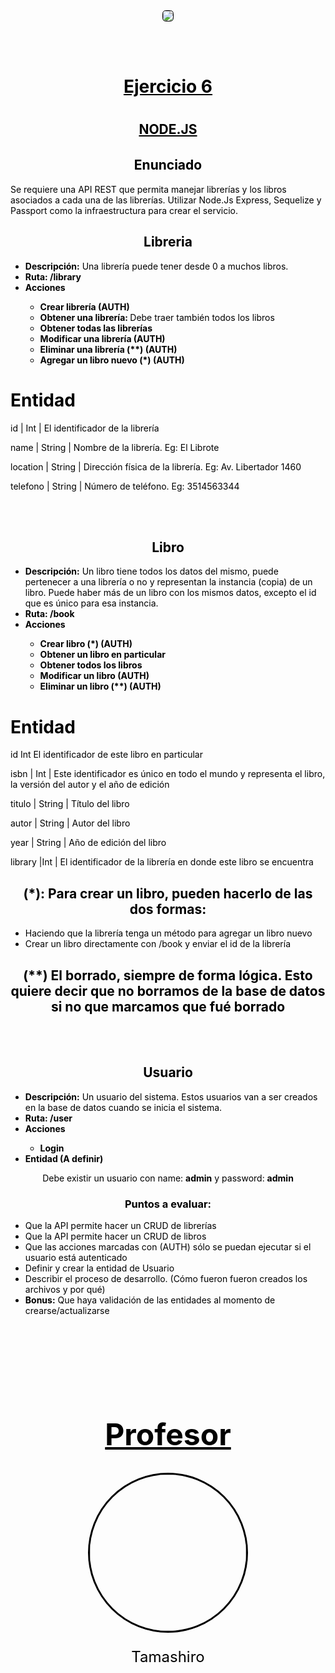 <div style="display: flex; flex-direction: column; align-items: center;">
<img src="https://drive.google.com/uc?export=view&id=1QdVq3T3Ab1LW68y3YzaZ5LyemsJ0glon" style="border-radius: 30%; margin-bottom: 3rem; border: 1px solid black">
</div>
<div style="text-align: center">
    <h1 style="color: black; text-decoration: underline">Ejercicio 6<h1>
    <h2 style="color: black; text-decoration: underline; margin-bottom: 2rem"> NODE.JS<h2>
</div>

<h2 style="text-align: center; color: black">Enunciado</h2>
    <p style="text-align: left; color: black">Se requiere una API REST que permita manejar librerías y los libros asociados a cada una de
    las librerías. Utilizar Node.Js Express, Sequelize y Passport como la infraestructura para crear
    el servicio.</p>
    <h2 style="text-align: center; color: black">Libreria</h2>
    <ul style="text-align: left; color: black">
        <li><strong>Descripción:</strong> Una librería puede tener desde 0 a muchos libros.</li>
        <li><strong>Ruta: /library</strong></li>
        <li><strong>Acciones</strong></li>
        <ul>
            <li><strong>Crear librería (AUTH)</strong></li>
            <li><strong>Obtener una librería: </strong>Debe traer también todos los libros</li>
            <li><strong>Obtener todas las librerías</strong></li>
            <li><strong>Modificar una librería (AUTH)</strong></li>
            <li><strong>Eliminar una librería (**) (AUTH)</strong></li>
            <li><strong>Agregar un libro nuevo (*) (AUTH)</strong></li>
        </ul>
    </ul>
    <h1 style="color: black"><strong>Entidad</strong></h1>
    <p style="color: black">id | Int | El identificador de la librería</p>
    <p style="color: black">name | String | Nombre de la librería. Eg: El Librote</p>
    <p style="color: black">location | String | Dirección física de la librería. Eg: Av. Libertador 1460</p>
    <p style="color: black">telefono | String | Número de teléfono. Eg: 3514563344</p>
    <br>
    <br>
    <h2 style="text-align: center; color: black">Libro</h2>
    <ul style="text-align: left; color: black">
        <li><strong>Descripción:</strong> Un libro tiene todos los datos del mismo, puede pertenecer a una librería
        o no y representan la instancia (copia) de un libro. Puede haber más de un libro con los
        mismos datos, excepto el id que es único para esa instancia.</li>
        <li><strong>Ruta: /book</strong></li>
        <li><strong>Acciones</strong></li>
        <ul>
            <li><strong>Crear libro (*) (AUTH)</strong></li>
            <li><strong>Obtener un libro en particular</strong></li>
            <li><strong>Obtener todos los libros</strong></li>
            <li><strong>Modificar un libro (AUTH)</strong></li>
            <li><strong>Eliminar un libro (**) (AUTH)</strong></li>
        </ul>
    </ul>
    <h1 style="color: black"><strong>Entidad</strong></h1>
            <p style="color: black">id Int El identificador de este libro en particular</p>
            <p style="color: black">isbn | Int | Este identificador es único en todo el mundo y representa el libro, la versión del autor y el año de edición</p>
            <p style="color: black">titulo | String | Título del libro</p>
            <p style="color: black">autor | String | Autor del libro</p>
            <p style="color: black">year | String | Año de edición del libro</p>
            <p style="color: black">library |Int | El identificador de la librería en donde este libro se encuentra</p>
            <h2 style="text-align: center; color: black">(*): Para crear un libro, pueden hacerlo de las dos formas:</h2>
        <ul style="text-align: left; color: black">
            <li>Haciendo que la librería tenga un método para agregar un libro nuevo</li>
            <li>Crear un libro directamente con /book y enviar el id de la librería</li>
        </ul>
                <h2 style="text-align: center; color: black">(**) El borrado, siempre de forma lógica. Esto quiere decir que no borramos de la base de
                datos si no que marcamos que fué borrado</h2>
    <br>
    <br>
    <h2 style="text-align: center; color: black">Usuario</h2>
    <ul style="text-align: left; color: black">
        <li><strong>Descripción:</strong> Un usuario del sistema. Estos usuarios van a ser creados en la base de
        datos cuando se inicia el sistema.</li>
        <li><strong>Ruta: /user</strong></li>
        <li><strong>Acciones</strong></li>
        <ul>
            <li><strong>Login</strong></li>
        </ul>
        <li><strong>Entidad (A definir)</strong></li>
    </ul>
    <p style="text-align: center; color: black"> Debe existir un usuario con name: <strong>admin</strong> y password: <strong>admin</strong></p>
    <h3 style="text-align: center; color: black">Puntos a evaluar:</h3>
        <ul style="text-align: left; color: black">
            <li>Que la API permite hacer un CRUD de librerías</li>
            <li>Que la API permite hacer un CRUD de libros</li>
            <li>Que las acciones marcadas con (AUTH) sólo se puedan ejecutar si el usuario está
            autenticado</li>
            <li>Definir y crear la entidad de Usuario</li>
            <li>Describir el proceso de desarrollo. (Cómo fueron fueron creados los archivos y por qué)</li>
            <li><strong>Bonus:</strong> Que haya validación de las entidades al momento de crearse/actualizarse</li>
        </ul>
<div style="text-align: center; font-size: 24px">
    <h1 style="text-decoration: underline; color: black; margin-top: 10rem">Profesor</h1>
</div>
<div style="display: flex; align-items: center; justify-content: space-around">
    <div style="display: flex; flex-direction: column; align-items: center; color: black">
        <img src="https://drive.google.com/uc?export=view&id=1qDQB7U_KiElvyW_UH66G-qLPFOyFGLm-" style="border-radius: 50%; width: 250px; border: 3px solid black; float: left">
        <p style="font-size: 24px">Tamashiro</p>
    </div>
</div>